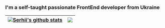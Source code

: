 ### I'm a self-taught passionate FrontEnd developer from Ukraine

| <a href="https://github.com/serrmelnyk/github-readme-stats"><img align="center" src="https://github-readme-stats.vercel.app/api?username=serrmelnyk&show_icons=true&include_all_commits=true&theme=github_dark&hide_border=true" alt="Serhii's github stats" /></a> | <a href="https://github.com/serrmelnyk/github-readme-stats"><img align="center" src="https://github-readme-stats.vercel.app/api/top-langs/?username=serrmelnyk&layout=compact&theme=github_dark&hide_border=true" /></a> |
| ------------------------------------------------------------------------------------------------------------------------------------------------------------------------------------------------------------------------------------------------------------------- | ------------------------------------------------------------------------------------------------------------------------------------------------------------------------------------------------------------------------ |

<!---
serrmelnyk/serrmelnyk is a ✨ special ✨ repository because its `README.md` (this file) appears on your GitHub profile.
You can click the Preview link to take a look at your changes.
--->

